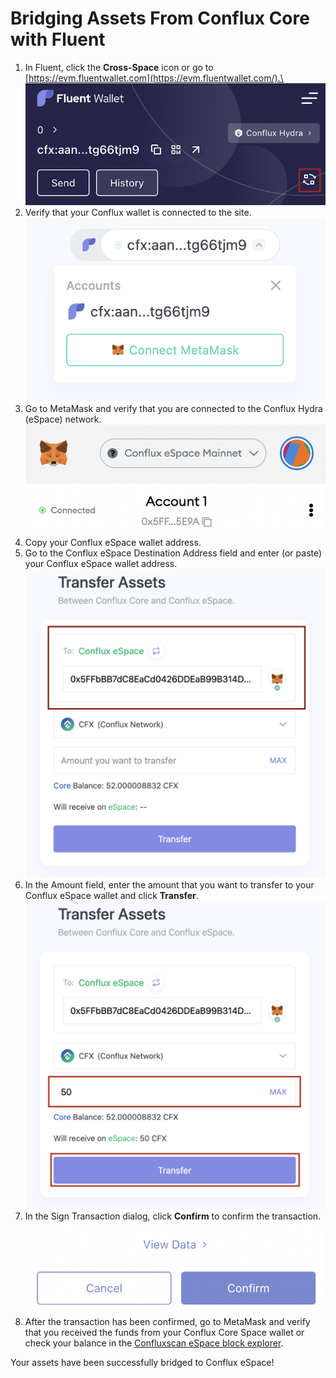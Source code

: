 # Bridging Assets From Conflux Core with Fluent

1. In Fluent, click the **Cross-Space** icon or go to [https://evm.fluentwallet.com](https://evm.fluentwallet.com/).\
   ![](<../../.gitbook/assets/image (25).png>)
2. Verify that your Conflux wallet is connected to the site.\
   ![](<../../.gitbook/assets/image (39).png>)
3. Go to MetaMask and verify that you are connected to the Conflux Hydra (eSpace) network.\
   ![](<../../.gitbook/assets/image (1) (2).png>)
4. Copy your Conflux eSpace wallet address.
5. Go to the Conflux eSpace Destination Address field and enter (or paste) your Conflux eSpace wallet address.\
   ![](<../../.gitbook/assets/image (5) (3).png>)
6. In the Amount field, enter the amount that you want to transfer to your Conflux eSpace wallet and click **Transfer**.\
   ![](<../../.gitbook/assets/image (13).png>)
7. In the Sign Transaction dialog, click **Confirm** to confirm the transaction.\
   ![](<../../.gitbook/assets/image (15).png>)
8. After the transaction has been confirmed, go to MetaMask and verify that you received the funds from your Conflux Core Space wallet or check your balance in the [Confluxscan eSpace block explorer](https://evm.confluxscan.io/).

Your assets have been successfully bridged to Conflux eSpace!
